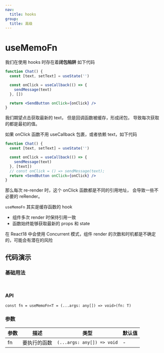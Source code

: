 ```yaml
---
nav:
  title: hooks
group:
  title: 高级
---
```


# useMemoFn

我们在使用 hooks 时存在着**闭包陷阱**
如下代码

```jsx
function Chat() {
  const [text, setText] = useState('')

  const onClick = useCallback(() => {
    sendMessage(text)
  }, [])

  return <SendButton onClick={onClick} />
}
```

我们期望点击获取最新的 text， 但是回调函数被缓存，形成闭包， 导致每次获取的都是最初的值。

如果 onClick 函数不用 useCallback 包裹，或者依赖 text，如下代码

```jsx
function Chat() {
  const [text, setText] = useState('')

  const onClick = useCallback(() => {
    sendMessage(text)
  }, [text])
  // const onClick = () => sendMessage(text);
  return <SendButton onClick={onClick} />
}
```

那么每次 re-render 时，这个 onClick 函数都是不同的引用地址， 会导致一些不必要的 reRender。

`useMemoFn` 其实是缓存函数的 hook

- 组件多次 render 时保持引用一致
- 函数始终能够获取最新的 props 和 state

在 React18 中会使用 Concurrent 模式，组件 render 的次数和时机都是不确定的，可能会有潜在的风险

## 代码演示

### 基础用法

<code src="./demo1.tsx"> </code>

### API

`const fn = useMemoFn<T = (...args: any[]) => void>(fn: T)`

### 参数

| 参数 | 描述         | 类型                       | 默认值 |
| ---- | ------------ | -------------------------- | ------ |
| fn   | 要执行的函数 | `(...args: any[]) => void` | -      |
